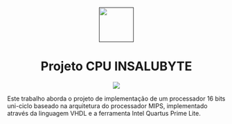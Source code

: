 <br />
<p align="center">
  <a href="">
    <img src="https://user-images.githubusercontent.com/49700354/114078715-a61b2f00-987f-11eb-8eef-6fd7cfc17d33.png" alt="" width="80" height="80">
  </a>
  <h1 align="center">Projeto CPU INSALUBYTE</h1>
  <p align="center">
    <img src="https://github.com/VictorH456/AOC_3VictorC-RyanKEGiovana_UFRR_2023/blob/main/Componentes/image.png">
    
  Este trabalho aborda o projeto de implementação de um processador 16 bits uni-ciclo baseado na arquitetura do processador MIPS, implementado através
  da linguagem VHDL e a ferramenta Intel Quartus Prime Lite.
  </p>
    </a>
  </p>
</p>
